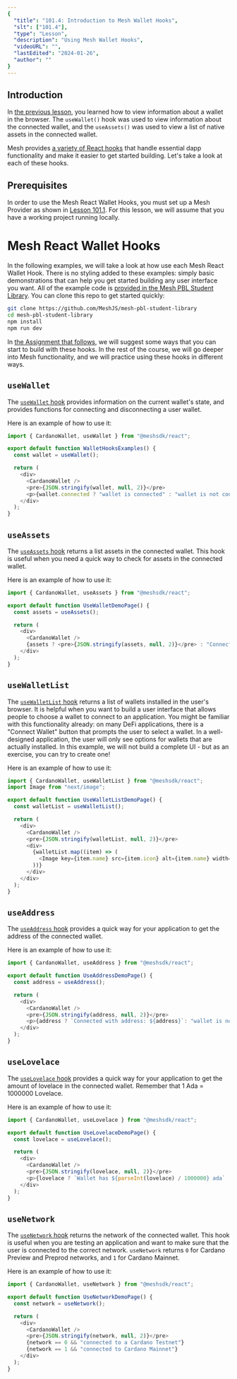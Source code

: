 ```yaml
---
{
  "title": "101.4: Introduction to Mesh Wallet Hooks",
  "slt": ["101.4"],
  "type": "Lesson",
  "description": "Using Mesh Wallet Hooks",
  "videoURL": "",
  "lastEdited": "2024-01-26",
  "author": ""
}
---
```


## Introduction

In [the previous lesson](/course/module/101/1013), you learned how to view information about a wallet in the browser. The `useWallet()` hook was used to view information about the connected wallet, and the `useAssets()` was used to view a list of native assets in the connected wallet.

Mesh provides [a variety of React hooks](https://meshjs.dev/react/wallet-hooks) that handle essential dapp functionality and make it easier to get started building. Let's take a look at each of these hooks.

## Prerequisites
In order to use the Mesh React Wallet Hooks, you must set up a Mesh Provider as shown in [Lesson 101.1](/course/module/101/1011). For this lesson, we will assume that you have a working project running locally.

# Mesh React Wallet Hooks

In the following examples, we will take a look at how use each Mesh React Wallet Hook. There is no styling added to these examples: simply basic demonstrations that can help you get started building any user interface you want. All of the example code is [provided in the Mesh PBL Student Library](https://github.com/MeshJS/mesh-pbl-student-library). You can clone this repo to get started quickly:

```bash
git clone https://github.com/MeshJS/mesh-pbl-student-library
cd mesh-pbl-student-library
npm install
npm run dev
```

In [the Assignment that follows](/course/module/101/assigment101), we will suggest some ways that you can start to build with these hooks. In the rest of the course, we will go deeper into Mesh functionality, and we will practice using these hooks in different ways.

## `useWallet`
The [`useWallet` hook](https://meshjs.dev/react/wallet-hooks#useWallet) provides information on the current wallet's state, and provides functions for connecting and disconnecting a user wallet.

Here is an example of how to use it:
```typescript
import { CardanoWallet, useWallet } from "@meshsdk/react";

export default function WalletHooksExamples() {
  const wallet = useWallet();

  return (
    <div>
      <CardanoWallet />
      <pre>{JSON.stringify(wallet, null, 2)}</pre>
      <p>{wallet.connected ? "wallet is connected" : "wallet is not connected"}</p>
    </div>
  );
}
```

## `useAssets`
The [`useAssets` hook](https://meshjs.dev/react/wallet-hooks#useAssets) returns a list assets in the connected wallet. This hook is useful when you need a quick way to check for assets in the connected wallet.

Here is an example of how to use it:
```typescript
import { CardanoWallet, useAssets } from "@meshsdk/react";

export default function UseWalletDemoPage() {
  const assets = useAssets();

  return (
    <div>
      <CardanoWallet />
      {assets ? <pre>{JSON.stringify(assets, null, 2)}</pre> : "Connect a wallet to view assets."}
    </div>
  );
}
```

## `useWalletList`
The [`useWalletList` hook](https://meshjs.dev/react/wallet-hooks#useWalletList) returns a list of wallets installed in the user's browser. It is helpful when you want to build a user interface that allows people to choose a wallet to connect to an application. You might be familiar with this functionality already: on many DeFi applications, there is a "Connect Wallet" button that prompts the user to select a wallet. In a well-designed application, the user will only see options for wallets that are actually installed. In this example, we will not build a complete UI - but as an exercise, you can try to create one!

Here is an example of how to use it:
```typescript
import { CardanoWallet, useWalletList } from "@meshsdk/react";
import Image from "next/image";

export default function UseWalletListDemoPage() {
  const walletList = useWalletList();

  return (
    <div>
      <CardanoWallet />
      <pre>{JSON.stringify(walletList, null, 2)}</pre>
      <div>
        {walletList.map((item) => (
          <Image key={item.name} src={item.icon} alt={item.name} width={100} height={100} />
        ))}
      </div>
    </div>
  );
}
```

## `useAddress`
The [`useAddress` hook](https://meshjs.dev/react/wallet-hooks#useAddress) provides a quick way for your application to get the address of the connected wallet.

Here is an example of how to use it:
```typescript
import { CardanoWallet, useAddress } from "@meshsdk/react";

export default function UseAddressDemoPage() {
  const address = useAddress();

  return (
    <div>
      <CardanoWallet />
      <pre>{JSON.stringify(address, null, 2)}</pre>
      <p>{address ? `Connected with address: ${address}`: "wallet is not connected"}</p>
    </div>
  );
}
```

## `useLovelace`
The [`useLovelace` hook](https://meshjs.dev/react/wallet-hooks#useLovelace) provides a quick way for your application to get the amount of lovelace in the connected wallet. Remember that 1 Ada = 1000000 Lovelace.

Here is an example of how to use it:
```typescript
import { CardanoWallet, useLovelace } from "@meshsdk/react";

export default function UseLovelaceDemoPage() {
  const lovelace = useLovelace();

  return (
    <div>
      <CardanoWallet />
      <pre>{JSON.stringify(lovelace, null, 2)}</pre>
      <p>{lovelace ? `Wallet has ${parseInt(lovelace) / 1000000} ada` : "wallet is not connected"}</p>
    </div>
  );
}
```

## `useNetwork`
The [`useNetwork` hook](https://meshjs.dev/react/wallet-hooks#useNetwork) returns the network of the connected wallet. This hook is useful when you are testing an application and want to make sure that the user is connected to the correct network. `useNetwork` returns `0` for Cardano Preview and Preprod networks, and `1` for Cardano Mainnet.

Here is an example of how to use it:
```typescript
import { CardanoWallet, useNetwork } from "@meshsdk/react";

export default function UseNetworkDemoPage() {
  const network = useNetwork();

  return (
    <div>
      <CardanoWallet />
      <pre>{JSON.stringify(network, null, 2)}</pre>
      {network == 0 && "connected to a Cardano Testnet"}
      {network == 1 && "connected to Cardano Mainnet"}
    </div>
  );
}
```
